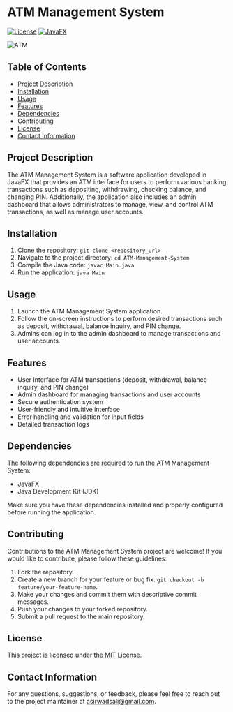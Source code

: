 # ATM Management System

[![License](https://img.shields.io/badge/license-MIT-blue.svg)](https://opensource.org/licenses/MIT)
[![JavaFX](https://img.shields.io/badge/JavaFX-16-orange.svg)](https://openjfx.io/)

![ATM](images/atm.jpg)

## Table of Contents
- [Project Description](#project-description)
- [Installation](#installation)
- [Usage](#usage)
- [Features](#features)
- [Dependencies](#dependencies)
- [Contributing](#contributing)
- [License](#license)
- [Contact Information](#contact-information)

## Project Description
The ATM Management System is a software application developed in JavaFX that provides an ATM interface for users to perform various banking transactions such as depositing, withdrawing, checking balance, and changing PIN. Additionally, the application also includes an admin dashboard that allows administrators to manage, view, and control ATM transactions, as well as manage user accounts.

## Installation
1. Clone the repository: `git clone <repository_url>`
2. Navigate to the project directory: `cd ATM-Management-System`
3. Compile the Java code: `javac Main.java`
4. Run the application: `java Main`

## Usage
1. Launch the ATM Management System application.
2. Follow the on-screen instructions to perform desired transactions such as deposit, withdrawal, balance inquiry, and PIN change.
3. Admins can log in to the admin dashboard to manage transactions and user accounts.

## Features
- User Interface for ATM transactions (deposit, withdrawal, balance inquiry, and PIN change)
- Admin dashboard for managing transactions and user accounts
- Secure authentication system
- User-friendly and intuitive interface
- Error handling and validation for input fields
- Detailed transaction logs

## Dependencies
The following dependencies are required to run the ATM Management System:
- JavaFX
- Java Development Kit (JDK)

Make sure you have these dependencies installed and properly configured before running the application.

## Contributing
Contributions to the ATM Management System project are welcome! If you would like to contribute, please follow these guidelines:
1. Fork the repository.
2. Create a new branch for your feature or bug fix: `git checkout -b feature/your-feature-name`.
3. Make your changes and commit them with descriptive commit messages.
4. Push your changes to your forked repository.
5. Submit a pull request to the main repository.

## License
This project is licensed under the [MIT License](LICENSE).

## Contact Information
For any questions, suggestions, or feedback, please feel free to reach out to the project maintainer at asirwadsali@gmail.com.

